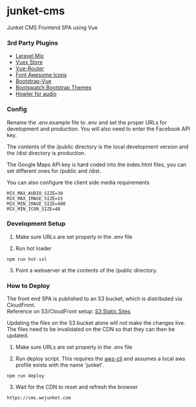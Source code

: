 # junket-cms
Junket CMS Frontend SPA using Vue

### 3rd Party Plugins
- [Laravel Mix](https://github.com/JeffreyWay/laravel-mix)
- [Vuex Store](https://vuex.vuejs.org/en/intro.html)
- [Vue-Router](https://router.vuejs.org/en/)
- [Font Awesome Icons](https://fontawesome.com/)
- [Bootstrap-Vue](https://bootstrap-vue.js.org/)
- [Bootswatch Bootstrap Themes](https://bootswatch.com/)
- [Howler for audio](https://github.com/goldfire/howler.js)

### Config

Rename the .env.example file to .env and set the proper URLs for development and production.  You will also need to enter the Facebook API key.

The contents of the /public directory is the local development version and the /dist directory is production.

The Google Maps API key is hard coded into the index.html files, you can set different ones for /public and /dist.

You can also configure the client side media requirements

```
MIX_MAX_AUDIO_SIZE=30
MIX_MAX_IMAGE_SIZE=15
MIX_MIN_IMAGE_SIZE=400
MIX_MIN_ICON_SIZE=48
```

### Development Setup

1. Make sure URLs are set properly in the .env file

2. Run hot loader

```
npm run hot-ssl
```

3. Point a webserver at the contents of the /public directory.


### How to Deploy

The front end SPA is published to an S3 bucket, which is distributed via CloudFront.  
Reference on S3/CloudFront setup: [S3 Static Sites](https://gist.github.com/bradwestfall/b5b0e450015dbc9b4e56e5f398df48ff)

Updating the files on the S3 bucket alone will not make the changes live.  The files need to be invalidated on the CDN so that they can then be updated.

1. Make sure URLs are set properly in the .env file

2. Run deploy script.  This requires the [aws-cli](https://aws.amazon.com/cli/) and assumes a local aws profile exists with the name 'junket'.

```
npm run deploy
```

3. Wait for the CDN to reset and refresh the browser

```
https://cms.wejunket.com
```
